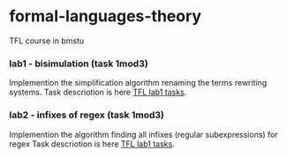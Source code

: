 # formal-languages-theory
TFL course in bmstu

### lab1 - bisimulation (task 1mod3)
Implemention the simplification algorithm renaming the terms rewriting systems.
Task descriotion is here [TFL lab1 tasks](https://github.com/TonitaN/FormalLanguageTheory/blob/main/2022/labs/lab_tfl_2022_1.pdf).

### lab2 - infixes of regex (task 1mod3)
Implemention the algorithm finding all infixes (regular subexpressions) for regex
Task descriotion is here [TFL lab1 tasks](https://github.com/TonitaN/FormalLanguageTheory/blob/main/2022/labs/lab_tfl_2022_2.pdf).